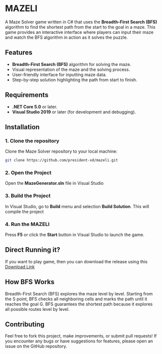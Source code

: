 # MAZELI

A Maze Solver game written in C# that uses the **Breadth-First Search (BFS)** algorithm to find the shortest path from the start to the goal in a maze. This game provides an interactive interface where players can input their maze and watch the BFS algorithm in action as it solves the puzzle.

## Features

- **Breadth-First Search (BFS)** algorithm for solving the maze.
- Visual representation of the maze and the solving process.
- User-friendly interface for inputting maze data.
- Step-by-step solution highlighting the path from start to finish.

## Requirements

- **.NET Core 5.0** or later.
- **Visual Studio 2019** or later (for development and debugging).

## Installation

### 1. Clone the repository

Clone the Maze Solver repository to your local machine:

```bash
git clone https://github.com/president-xd/mazeli.git
```
### 2. Open the Project
Open the **MazeGenerator.sln** file in Visual Studio

### 3. Build the Project
In Visual Studio, go to **Build** menu and selection **Build Solution**. This will compile the project

### 4. Run the MAZELI
Press **F5** or click the **Start** button in Visual Studio to launch the game.

## Direct Running it?
If you want to play game, then you can download the release using this [Download Link](https://github.com/president-xd/MAZELI/releases/tag/0.1)

## How BFS Works
Breadth-First Search (BFS) explores the maze level by level. Starting from the S point, BFS checks all neighboring cells and marks the path until it reaches the goal G. BFS guarantees the shortest path because it explores all possible routes level by level.

## Contributing
Feel free to fork this project, make improvements, or submit pull requests! If you encounter any bugs or have suggestions for features, please open an issue on the GitHub repository.
